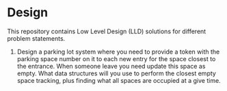 # Design

This repository contains Low Level Design (LLD) solutions for different problem statements.

1. Design a parking lot system where you need to provide a token with the parking space number on it to each new entry for the space closest to the entrance. When someone leave you need update this space as empty. What data structures will you use to perform the closest empty space tracking, plus finding what all spaces are occupied at a give time.

